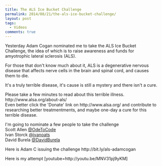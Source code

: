 ```yaml
---
title: The ALS Ice Bucket Challenge
permalink: 2014/08/21/the-als-ice-bucket-challenge/
layout: post
tags:
  - Videos
comments: true
---
```


<p>Yesterday Adam Cogan nominated me to take the ALS Ice Bucket Challenge, the idea of which is to raise awareness and funds for amyotrophic lateral sclerosis (ALS).</p><p>For those that don't know much about it, ALS is a degenerative nervous disease that affects nerve cells in the brain and spinal cord, and causes them to die.</p><p>It's a truly terrible disease, it's cause is still a mystery and there isn't a cure.</p><p>Please take a few minutes to read about this terrible illness. http://www.alsa.org/about-als/ <br />Even better click the 'Donate' link on http://www.alsa.org/ and contribute to researching better treatmentments, and maybe one-day a cure for this terrible disease.</p><p>I'm going to nominate a few people to take the challenge<br />Scott Allen <a href="https://twitter.com/OdeToCode" target="_blank">@OdeToCode</a><br />Ivan Storck <a href="https://twitter.com/ivanoats" target="_blank">@ivanoats</a><br />David Burela <a href="https://twitter.com/davidburela">@DavidBurela</a></p><p>Here is Adam C issuing the challenge http://bit.ly/als-adamcogan</p><p>Here is my attempt [youtube=http://youtu.be/MNV31pj9yKM]</p>


